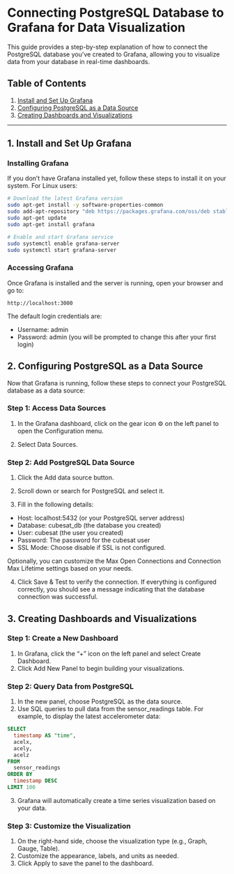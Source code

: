 # Connecting PostgreSQL Database to Grafana for Data Visualization

This guide provides a step-by-step explanation of how to connect the PostgreSQL database you've created to Grafana, allowing you to visualize data from your database in real-time dashboards.

## Table of Contents
1. [Install and Set Up Grafana](#1-install-and-set-up-grafana)
2. [Configuring PostgreSQL as a Data Source](#2-configuring-postgresql-as-a-data-source)
3. [Creating Dashboards and Visualizations](#3-creating-dashboards-and-visualizations)

---

## 1. Install and Set Up Grafana

### Installing Grafana

If you don’t have Grafana installed yet, follow these steps to install it on your system. For Linux users:

```bash
# Download the latest Grafana version
sudo apt-get install -y software-properties-common
sudo add-apt-repository "deb https://packages.grafana.com/oss/deb stable main"
sudo apt-get update
sudo apt-get install grafana

# Enable and start Grafana service
sudo systemctl enable grafana-server
sudo systemctl start grafana-server
```

### Accessing Grafana
Once Grafana is installed and the server is running, open your browser and go to:

```internet
http://localhost:3000
```
The default login credentials are:
- Username: admin
- Password: admin (you will be prompted to change this after your first login)

## 2. Configuring PostgreSQL as a Data Source

Now that Grafana is running, follow these steps to connect your PostgreSQL database as a data source:

### Step 1: Access Data Sources

1. In the Grafana dashboard, click on the gear icon ⚙️ on the left panel to open the Configuration menu.

2. Select Data Sources.

### Step 2: Add PostgreSQL Data Source

1. Click the Add data source button.

2. Scroll down or search for PostgreSQL and select it.

3. Fill in the following details:

- Host: localhost:5432 (or your PostgreSQL server address)
- Database: cubesat_db (the database you created)
- User: cubesat (the user you created)
- Password: The password for the cubesat user
- SSL Mode: Choose disable if SSL is not configured.

Optionally, you can customize the Max Open Connections and Connection Max Lifetime settings based on your needs.

4. Click Save & Test to verify the connection. If everything is configured correctly, you should see a message indicating that the database connection was successful.

## 3. Creating Dashboards and Visualizations

### Step 1: Create a New Dashboard

1. In Grafana, click the “+” icon on the left panel and select Create Dashboard.
2. Click Add New Panel to begin building your visualizations.

### Step 2: Query Data from PostgreSQL
1. In the new panel, choose PostgreSQL as the data source.
2. Use SQL queries to pull data from the sensor_readings table. For example, to display the latest accelerometer data:
```sql
SELECT
  timestamp AS "time",
  acelx,
  acely,
  acelz
FROM
  sensor_readings
ORDER BY
  timestamp DESC
LIMIT 100
```

3. Grafana will automatically create a time series visualization based on your data.

### Step 3: Customize the Visualization
1. On the right-hand side, choose the visualization type (e.g., Graph, Gauge, Table).
2. Customize the appearance, labels, and units as needed.
3. Click Apply to save the panel to the dashboard.